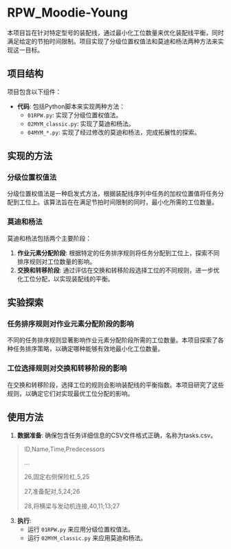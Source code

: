 # RPW_Moodie-Young

本项目旨在针对特定型号的装配线，通过最小化工位数量来优化装配线平衡，同时满足给定的节拍时间限制。项目实现了分级位置权值法和莫迪和杨法两种方法来实现这一目标。

## 项目结构

项目包含以下组件：

- **代码**: 包括Python脚本来实现两种方法：
  - `01RPW.py`: 实现了分级位置权值法。
  - `02MYM_classic.py`: 实现了莫迪和杨法。
  - `04MYM_*.py`: 实现了经过修改的莫迪和杨法，完成拓展性的探索。

## 实现的方法

### 分级位置权值法

分级位置权值法是一种启发式方法，根据装配线序列中任务的加权位置值将任务分配到工位上。该算法旨在在满足节拍时间限制的同时，最小化所需的工位数量。

### 莫迪和杨法

莫迪和杨法包括两个主要阶段：

1. **作业元素分配阶段**: 根据特定的任务排序规则将任务分配到工位上，探索不同排序规则对工位数量的影响。
2. **交换和转移阶段**: 通过评估在交换和转移阶段选择工位的不同规则，进一步优化工位分配，以实现装配线的平衡。

## 实验探索

### 任务排序规则对作业元素分配阶段的影响

不同的任务排序规则显著影响作业元素分配阶段所需的工位数量。本项目探索了各种任务排序策略，以确定哪种能够有效地最小化工位数量。

### 工位选择规则对交换和转移阶段的影响

在交换和转移阶段，选择工位的规则会影响装配线的平衡指数。本项目研究了这些规则，以确定它们对实现最优工位分配的影响。

## 使用方法

1. **数据准备**: 确保包含任务详细信息的CSV文件格式正确，名称为tasks.csv。
  >ID,Name,Time,Predecessors
>
  >...
>
  >26,固定右侧保险杠,5,25
>
  >27,准备配对,5,24;26
>
  >28,将横梁与发动机连接,40,11;13;27
3. **执行**:
   - 运行 `01RPW.py` 来应用分级位置权值法。
   - 运行 `02MYM_classic.py` 来应用莫迪和杨法。

